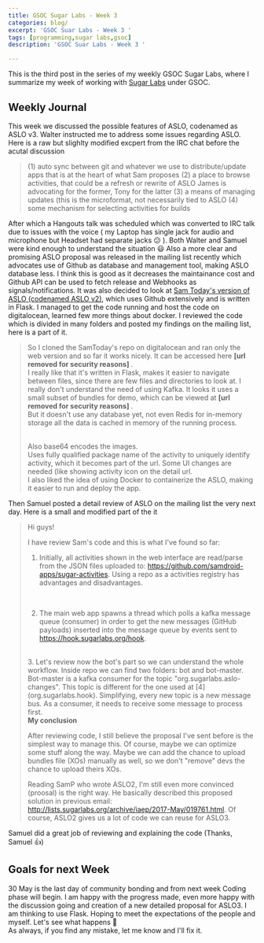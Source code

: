 ```yaml
---
title: GSOC Sugar Labs - Week 3
categories: blog/
excerpt: 'GSOC Suar Labs - Week 3 '
tags: [programming,sugar labs,gsoc]
description: 'GSOC Suar Labs - Week 3 '

---
```


This is the third post in the series of my weekly GSOC Sugar Labs, where I summarize my week  of working with [Sugar Labs](https://www.sugarlabs.org) under GSOC.


## Weekly Journal

This week we discussed the possible features of ASLO, codenamed as ASLO v3. Walter instructed me to address some issues regarding ASLO. Here is a raw but slighlty modified excpert from the IRC chat before the acutal discussion

<blockquote>
 (1) auto sync between git and whatever we use to distribute/update apps that is at the heart of what Sam proposes
 (2) a place to browse activities, that could be a refresh or rewrite of ASLO
   James is advocating for the former, Tony for the latter
(3) a means of managing updates (this is the microformat, not necessarily tied to ASLO
(4) some mechanism for selecting activities for builds

</blockquote>

After which a Hangouts talk was scheduled which was converted to IRC talk due to issues with the voice ( my Laptop has single jack for audio and microphone but Headset had separate jacks :confused: ). Both Walter and Samuel were kind enough to understand the situation :smiley:
Also a more clear and promising ASLO proposal was released in the mailing list recently which advocates use of Github as database and management tool, making ASLO database less. I think this is good as it decreases the maintainance cost and Github API can be used to fetch release and Webhooks as signals/notifications. It was also decided to look at [Sam Today's version of ASLO (codenamed ASLO v2)](https://github.com/samdroid-apps/aslo), which uses Github extensively and is written in Flask. I managed to get the code running and host the code on digitalocean, learned few more things about docker. I reviewed the code which is divided in many folders and posted my findings on the mailing list, here is a part of it.

<blockquote>

So I cloned the SamToday's repo on digitalocean and ran only the web version and so far it works nicely. It can be accessed here <strong>[url removed for security reasons] </strong>.
<br>
I really like that it's written in Flask, makes it easier to navigate between files, since there are few files and directories to look at. I really don't understand the need of using Kafka. It looks it uses a small subset of bundles for demo, which can be viewed at <strong>[url removed for security reasons] </strong>.
<br>
But it doesn't use any database yet, not even Redis for  in-memory storage all the data is cached in memory of the running process.

<br>
Also base64 encodes the images.

<br>
Uses fully qualified package name of the activity to uniquely identify activity, which it becomes part of the url. Some UI  changes are needed (like showing activity icon on the detail url.
  <br>
I also liked the idea of using Docker to containerize the ASLO, making it easier to run and deploy the app.

</blockquote>

Then Samuel posted a detail review of ASLO on the mailing list the very next day. Here is a small and modified part of the it

<blockquote>
Hi guys!


I have review Sam's code and this is what I've found so far:


1. Initially, all activities shown in the web interface are read/parse from the JSON files uploaded to: https://github.com/samdroid-apps/sugar-activities. Using a repo as a activities registry has advantages and disadvantages.

<br>

2. The main web app spawns a thread which polls a kafka message queue (consumer) in order to get the new messages (GitHub payloads) inserted into the message queue by events sent to https://hook.sugarlabs.org/hook.

<br>
3. Let's review now the bot's part so we can understand the whole workflow. Inside repo we can find two folders: bot and bot-master.

<br>
Bot-master is a kafka consumer for the topic "org.sugarlabs.aslo-changes". This topic is different for the one used at [4] (org.sugarlabs.hook). Simplifying, every new topic is a new message bus. As a consumer, it needs to receive some message to process first.

<br>
<b>My conclusion</b>
<br>

After reviewing code, I still believe the proposal I've sent before  is the simplest way to manage this. Of course, maybe we can optimize some stuff along the way. Maybe we can add the chance to upload bundles file (XOs) manually as well, so we don't "remove" devs the chance to upload theirs XOs.


Reading SamP who wrote ASLO2, I'm still even more convinced (proosal) is the right way. He basically described this proposed solution in previous email: http://lists.sugarlabs.org/archive/iaep/2017-May/019761.html. Of course, ASLO2 gives us a lot of code we can reuse for ASLO3.
</blockquote>

Samuel did a great job of reviewing and explaining the code (Thanks, Samuel :+1:)

## Goals for next Week

30 May is the last day of community bonding and from next week Coding phase will begin. I am happy with the progress made, even more happy with the discussion going and creation of a new detailed proposal for ASLO3. I am thinking to use Flask. Hoping to meet the expectations of the people and myself. Let's see what happens :thinking:
<br>
As always, if you find any mistake, let me know and I'll fix it.

